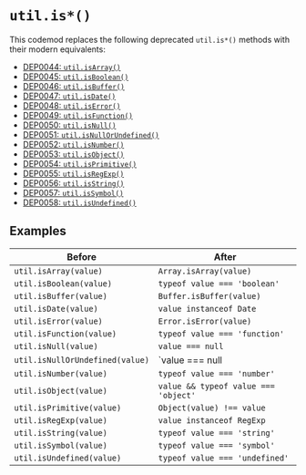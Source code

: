 # `util.is*()`

This codemod replaces the following deprecated `util.is*()` methods with their modern equivalents:

- [DEP0044: `util.isArray()`](https://nodejs.org/docs/latest/api/deprecations.html#DEP0044)
- [DEP0045: `util.isBoolean()`](https://nodejs.org/docs/latest/api/deprecations.html#dep0045-utilisboolean)
- [DEP0046: `util.isBuffer()`](https://nodejs.org/docs/latest/api/deprecations.html#dep0046-utilisbuffer)
- [DEP0047: `util.isDate()`](https://nodejs.org/docs/latest/api/deprecations.html#dep0047-utilisdate)
- [DEP0048: `util.isError()`](https://nodejs.org/docs/latest/api/deprecations.html#dep0048-utiliserror)
- [DEP0049: `util.isFunction()`](https://nodejs.org/docs/latest/api/deprecations.html#dep0049-utilisfunction)
- [DEP0050: `util.isNull()`](https://nodejs.org/docs/latest/api/deprecations.html#dep0050-utilisnull)
- [DEP0051: `util.isNullOrUndefined()`](https://nodejs.org/docs/latest/api/deprecations.html#dep0051-utilisnullorundefined)
- [DEP0052: `util.isNumber()`](https://nodejs.org/docs/latest/api/deprecations.html#dep0052-utilisnumber)
- [DEP0053: `util.isObject()`](https://nodejs.org/docs/latest/api/deprecations.html#dep0053-utilisobject)
- [DEP0054: `util.isPrimitive()`](https://nodejs.org/docs/latest/api/deprecations.html#dep0054-utilisprimitive)
- [DEP0055: `util.isRegExp()`](https://nodejs.org/docs/latest/api/deprecations.html#dep0055-utilisregexp)
- [DEP0056: `util.isString()`](https://nodejs.org/docs/latest/api/deprecations.html#dep0056-utilisstring)
- [DEP0057: `util.isSymbol()`](https://nodejs.org/docs/latest/api/deprecations.html#dep0057-utilissymbol)
- [DEP0058: `util.isUndefined()`](https://nodejs.org/docs/latest/api/deprecations.html#dep0058-utilisundefined)

## Examples

| **Before**                        | **After**                                   |
|-----------------------------------|---------------------------------------------|
| `util.isArray(value)`             | `Array.isArray(value)`                      |
| `util.isBoolean(value)`           | `typeof value === 'boolean'`               |
| `util.isBuffer(value)`            | `Buffer.isBuffer(value)`                   |
| `util.isDate(value)`              | `value instanceof Date`                    |
| `util.isError(value)`             | `Error.isError(value)`                     |
| `util.isFunction(value)`          | `typeof value === 'function'`              |
| `util.isNull(value)`              | `value === null`                           |
| `util.isNullOrUndefined(value)`   | `value === null || value === undefined`    |
| `util.isNumber(value)`            | `typeof value === 'number'`                |
| `util.isObject(value)`            | `value && typeof value === 'object'`       |
| `util.isPrimitive(value)`         | `Object(value) !== value`                  |
| `util.isRegExp(value)`            | `value instanceof RegExp`                  |
| `util.isString(value)`            | `typeof value === 'string'`                |
| `util.isSymbol(value)`            | `typeof value === 'symbol'`                |
| `util.isUndefined(value)`         | `typeof value === 'undefined'`             |
